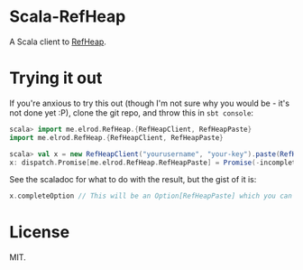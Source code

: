 # Scala-RefHeap

A Scala client to [RefHeap](https://refheap.com/).

# Trying it out

If you're anxious to try this out (though I'm not sure why you would be - it's
not done yet :P), clone the git repo, and throw this in `sbt console`:

```scala
scala> import me.elrod.RefHeap.{RefHeapClient, RefHeapPaste}
import me.elrod.RefHeap.{RefHeapClient, RefHeapPaste}

scala> val x = new RefHeapClient("yourusername", "your-key").paste(RefHeapPaste("PHP", true, "<?php echo 'hello!'; $foo = false;"))
x: dispatch.Promise[me.elrod.RefHeap.RefHeapPaste] = Promise(-incomplete-)
```

See the scaladoc for what to do with the result, but the gist of it is:

```scala
x.completeOption // This will be an Option[RefHeapPaste] which you can call .getOrElse on and handle appropriately.
```

# License

MIT.
